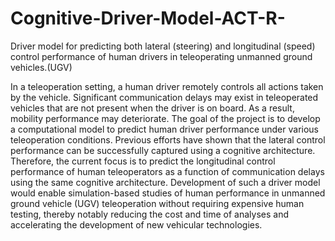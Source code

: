# Cognitive-Driver-Model-ACT-R-
Driver model for predicting both lateral (steering) and longitudinal (speed) control performance of human drivers in teleoperating unmanned ground vehicles.(UGV)

In a teleoperation setting, a human driver remotely controls all actions taken by the vehicle. Significant communication delays may exist in teleoperated vehicles that are not present when the driver is on board. As a result, mobility performance may deteriorate. The goal of the project is to develop a computational model to predict human driver performance under various teleoperation conditions. Previous efforts have shown that the lateral control performance can be successfully captured using a cognitive architecture. Therefore, the current focus is to predict the longitudinal control performance of human teleoperators as a function of communication delays using the same cognitive architecture. Development of such a driver model would enable simulation-based studies of human performance in unmanned ground vehicle (UGV) teleoperation without requiring expensive human testing, thereby notably reducing the cost and time of analyses and accelerating the development of new vehicular technologies.

